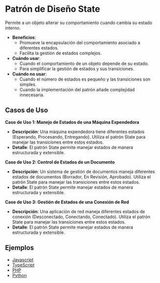 # Patrón de Diseño State

Permite a un objeto alterar su comportamiento cuando cambia su estado interno.

- **Beneficios**:
  - Promueve la encapsulación del comportamiento asociado a diferentes estados.
  - Facilita la gestión de estados complejos.
- **Cuándo usar**:
  - Cuando el comportamiento de un objeto depende de su estado.
  - Para simplificar la gestión de estados y sus transiciones.
- **Cuándo no usar**:
  - Cuando el número de estados es pequeño y las transiciones son simples.
  - Cuando la implementación del patrón añade complejidad innecesaria.

## Casos de Uso

**Caso de Uso 1: Manejo de Estados de una Máquina Expendedora**

- **Descripción**: Una máquina expendedora tiene diferentes estados (Esperando, Procesando, Entregando). Utiliza el patrón State para manejar las transiciones entre estos estados.
- **Detalle**: El patrón State permite manejar estados de manera estructurada y extensible.

**Caso de Uso 2: Control de Estados de un Documento**

- **Descripción**: Un sistema de gestión de documentos maneja diferentes estados de documentos (Borrador, En Revisión, Aprobado). Utiliza el patrón State para manejar las transiciones entre estos estados.
- **Detalle**: El patrón State permite manejar estados de manera estructurada y extensible.

**Caso de Uso 3: Gestión de Estados de una Conexión de Red**

- **Descripción**: Una aplicación de red maneja diferentes estados de conexión (Desconectado, Conectando, Conectado). Utiliza el patrón State para manejar las transiciones entre estos estados.
- **Detalle**: El patrón State permite manejar estados de manera estructurada y extensible.

## Ejemplos

- [Javascript](./examples/javascript.js)
- [TypeScript](./examples/typescript.ts)
- [PHP](./examples/php.php)
- [Python](./examples/python.py)
